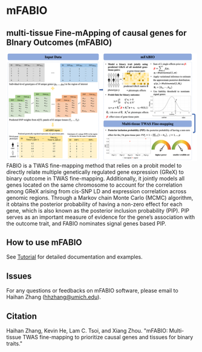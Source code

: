 # mFABIO

## multi-tissue Fine-mApping of causal genes for BInary Outcomes (mFABIO)
![fabio](mFABIO_scheme.png)
FABIO is a TWAS fine-mapping method that relies on a probit model to directly relate multiple genetically regulated gene expression (GReX) to binary outcome in TWAS fine-mapping. Additionally, it jointly models all genes located on the same chromosome to account for the correlation among GReX arising from cis-SNP LD and expression correlation across genomic regions. Through a Markov chain Monte Carlo (MCMC) algorithm, it obtains the posterior probability of having a non-zero effect for each gene, which is also known as the posterior inclusion probability (PIP). PIP serves as an important measure of evidence for the gene’s association with the outcome trait, and FABIO nominates signal genes based PIP.

## How to use mFABIO

See [Tutorial](https://superggbond.github.io/mFABIO/) for detailed documentation and examples.

## Issues

For any questions or feedbacks on mFABIO software, please email to Haihan Zhang (hhzhang@umich.edu).

## Citation

Haihan Zhang, Kevin He, Lam C. Tsoi, and Xiang Zhou. "mFABIO: Multi-tissue TWAS fine-mapping to prioritize causal genes and tissues for binary traits."



